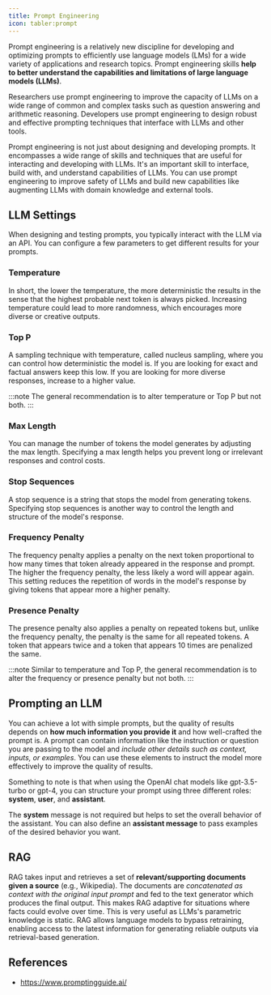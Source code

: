 ```yaml
---
title: Prompt Engineering
icon: tabler:prompt
---
```


Prompt engineering is a relatively new discipline for developing and optimizing prompts to efficiently use
language models (LMs) for a wide variety of applications and research topics.
Prompt engineering skills **help to better understand the capabilities and limitations of large language models (LLMs)**.

Researchers use prompt engineering to improve the capacity of LLMs on a wide range of common and complex tasks
such as question answering and arithmetic reasoning. Developers use prompt engineering to design robust and
effective prompting techniques that interface with LLMs and other tools.

Prompt engineering is not just about designing and developing prompts.
It encompasses a wide range of skills and techniques that are useful for interacting and developing with LLMs.
It's an important skill to interface, build with, and understand capabilities of LLMs.
You can use prompt engineering to improve safety of LLMs and build new capabilities like augmenting
LLMs with domain knowledge and external tools.

## LLM Settings

When designing and testing prompts, you typically interact with the LLM via an API.
You can configure a few parameters to get different results for your prompts.

### Temperature

In short, the lower the temperature, the more deterministic the results in the sense that
the highest probable next token is always picked.
Increasing temperature could lead to more randomness, which encourages more diverse or creative outputs.

### Top P

A sampling technique with temperature, called nucleus sampling, where you can control how deterministic the model is.
If you are looking for exact and factual answers keep this low. If you are looking for more diverse responses,
increase to a higher value.

:::note
The general recommendation is to alter temperature or Top P but not both.
:::

### Max Length

You can manage the number of tokens the model generates by adjusting the max length.
Specifying a max length helps you prevent long or irrelevant responses and control costs.

### Stop Sequences

A stop sequence is a string that stops the model from generating tokens.
Specifying stop sequences is another way to control the length and structure of the model's response.

### Frequency Penalty

The frequency penalty applies a penalty on the next token proportional to how many times that token already
appeared in the response and prompt. The higher the frequency penalty, the less likely a word will appear again.
This setting reduces the repetition of words in the model's response by giving tokens that appear more a higher penalty.

### Presence Penalty

The presence penalty also applies a penalty on repeated tokens but, unlike the frequency penalty,
the penalty is the same for all repeated tokens. A token that appears twice and a token that
appears 10 times are penalized the same.

:::note
Similar to temperature and Top P, the general recommendation is to alter the frequency or presence penalty but not both.
:::

## Prompting an LLM

You can achieve a lot with simple prompts, but the quality of results depends on **how much information
you provide it** and how well-crafted the prompt is. A prompt can contain information like the instruction
or question you are passing to the model and _include other details such as context, inputs, or examples_.
You can use these elements to instruct the model more effectively to improve the quality of results.

Something to note is that when using the OpenAI chat models like gpt-3.5-turbo or gpt-4,
you can structure your prompt using three different roles: **system**, **user**, and **assistant**.

The **system** message is not required but helps to set the overall behavior of the assistant.
You can also define an **assistant message** to pass examples of the desired behavior you want.

## RAG

RAG takes input and retrieves a set of **relevant/supporting documents given a source** (e.g., Wikipedia).
The documents are _concatenated as context with the original input prompt_ and fed to the text generator which produces
the final output. This makes RAG adaptive for situations where facts could evolve over time.
This is very useful as LLMs's parametric knowledge is static. RAG allows language models to bypass retraining,
enabling access to the latest information for generating reliable outputs via retrieval-based generation.

## References

- <https://www.promptingguide.ai/>
